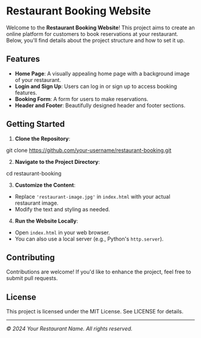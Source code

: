 # Restaurant Booking Website

Welcome to the **Restaurant Booking Website**! This project aims to create an online platform for customers to book reservations at your restaurant. Below, you'll find details about the project structure and how to set it up.

## Features

- **Home Page**: A visually appealing home page with a background image of your restaurant.
- **Login and Sign Up**: Users can log in or sign up to access booking features.
- **Booking Form**: A form for users to make reservations.
- **Header and Footer**: Beautifully designed header and footer sections.

## Getting Started

1. **Clone the Repository**:

git clone https://github.com/your-username/restaurant-booking.git


2. **Navigate to the Project Directory**:

cd restaurant-booking


3. **Customize the Content**:
- Replace `'restaurant-image.jpg'` in `index.html` with your actual restaurant image.
- Modify the text and styling as needed.

4. **Run the Website Locally**:
- Open `index.html` in your web browser.
- You can also use a local server (e.g., Python's `http.server`).

## Contributing

Contributions are welcome! If you'd like to enhance the project, feel free to submit pull requests.

## License

This project is licensed under the MIT License. See LICENSE for details.

---

_&copy; 2024 Your Restaurant Name. All rights reserved._